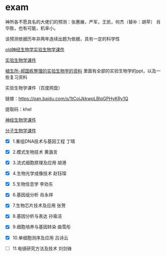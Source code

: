 # exam

神所各不愿具名的大佬们的预测：张惠展，严军，王凯，何杰（替补：胡苹）
肖华胜，也有可能，机率小。

该预测依据历年非两年连续出题为依据，具有一定的科学性

[old神经生物学实验生物学课件](http://old.ion.ac.cn/chinese/students/kjxx.asp)

[实验生物学课件](http://www.cebsit.cas.cn/yjs/zxpy/kjxz/syswx/)

[植生所-郝国栋整理的实验生物学的资料](http://Nas-3102.quickconnect.cn/d/s/514459095407829205/Yo8dQ48vy4MR5YcjhkDkTaoIJEMdULns-HrKAXuETMgc_)
里面有全部的实验生物学的ppt，以及一些复习资料


实验生物学课件（百度网盘）

链接：https://pan.baidu.com/s/1tCoiJkkwpLBlqGPHyKRy1Q 

提取码：khel 

[神经生物学课件](http://www.cebsit.cas.cn/yjs/zxpy/kjxz/sjswx/)

[分子生物学课件](http://www.sibcb.ac.cn/edu/jiaowu.jsp?ntype=1)


- [X] 1.重组DNA技术与基因工程 丁晴
- [X] 2.模式生物技术 黄潞言
- [X] 3.流式细胞原理及应用 胡港
- [X] 4.生物光学成像技术 赵钰琛
- [X] 5.生物信息学 李効东
- [X] 6.基因组分析 肖永祥
- [X] 7.生物芯片技术及应用 张贺
- [X] 8.基因分析与表达 孙瑜洁
- [X] 9.细胞培养与基因转染 曲雪彤
- [X] 10.单细胞测序及应用 吕诗云
- [ ] 11.电镜研究方法及技术 刘剑锋

